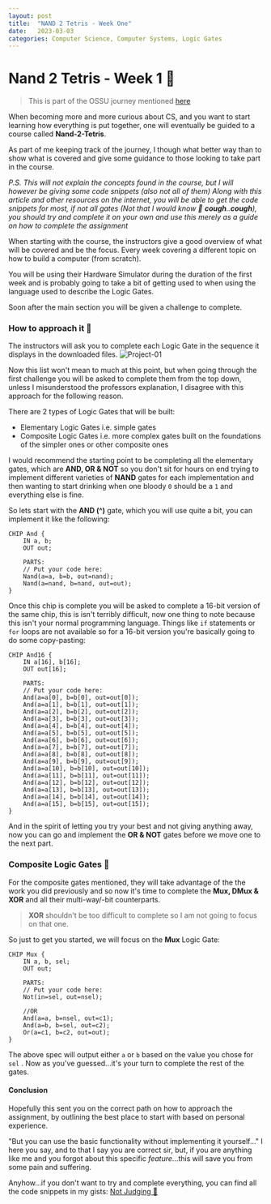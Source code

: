 ```yaml
---
layout: post
title:  "NAND 2 Tetris - Week One"
date:   2023-03-03 
categories: Computer Science, Computer Systems, Logic Gates
---
```


# Nand 2 Tetris - Week 1 👾

> This is part of the OSSU journey mentioned [here](https://gl4ss3s.github.io/ossu/2023/02/14/BackToSchool.html)

When becoming more and more curious about CS, and you want to start learning how everything is put together, one will eventually be guided to a course called **Nand-2-Tetris**.

As part of me keeping track of the journey, I though what better way than to show what is covered and give some guidance to those looking to take part in the course.

*P.S. This will not explain the concepts found in the course, but I will however be giving some code snippets (also not all of them)*
*Along with this article and other resources on the internet, you will be able to get the code snippets for most, if not all gates (Not that I would know 👀 **cough**..**cough**), you should try and complete it on your own and use this merely as a guide on how to complete the assignment*

When starting with the course, the instructors give a good overview of what will be covered and be the focus. Every week covering a different topic on how to build a computer (from scratch).

You will be using their Hardware Simulator during the duration of the first week and is probably going to take a bit of getting used to when using the language used to describe the Logic Gates.

Soon after the main section you will be given a challenge to complete.

### How to approach it 🤔

The instructors will ask you to complete each Logic Gate in the sequence it displays in the downloaded files.
![Project-01](https://cvws.icloud-content.com/B/AbzwvJC8fcGg_ns-x7W8R5UYvWAoAcSQ5njDRFs9cWqE5x0gT8xwy4IU/Screenshot+2023-03-02+at+20.31.47.png?o=Apk3zgf6l4lTAaud-IftBCxGx_qQUioZeWGDAi-AcaHL&v=1&x=3&a=CAognvsYeLD6zgWK3Ih49odb4r644FytQRnj8mcqYg9NZLQSbxDJvOGc6jAYyZm9nuowIgEAUgQYvWAoWgRwy4IUaifKQ1XWvvsiZ-1ztWBj1EkyW9cDX8Hw2GzTD6Loi1O_04wiSHnyq4tyJ89JhQ_spSYAhRn83leNPdTnfNlq4y62oCHOH8GIYPJVB_G3uDXT1Q&e=1677785517&fl=&r=ba2389f3-9311-4d3c-a962-4260e54cc34b-1&k=2XdtIXvVj7tLUH3ZyQqWyA&ckc=com.apple.clouddocs&ckz=com.apple.CloudDocs&p=32&s=1zAL6iB0AlPbzJxcCC8-4CcwOMM&cd=i)


Now this list won't mean to much at this point, but when going through the first challenge you will be asked to complete them from the top down, unless I misunderstood the professors explanation, I disagree with this approach for the following reason.

There are 2 types of Logic Gates that will be built:
 - Elementary Logic Gates i.e. simple gates
 - Composite Logic Gates i.e. more complex gates built on the foundations of the simpler ones or other composite ones

I would recommend the starting point to be completing all the elementary gates, which are **AND, OR & NOT** so you don't sit for hours on end trying to implement different varieties of **NAND** gates for each implementation and then wanting to start drinking when one bloody `0` should be a `1` and everything else is fine.

So lets start with the **AND (^)** gate, which you will use quite a bit, you can implement it like the following:
```hdl
CHIP And {
	IN a, b;
	OUT out;

	PARTS:
	// Put your code here:
	Nand(a=a, b=b, out=nand);
	Nand(a=nand, b=nand, out=out);
}
```
Once this chip is complete you will be asked to complete a 16-bit version of the same chip, this is isn't terribly difficult, now one thing to note because this isn't your normal programming language. Things like `if` statements or `for` loops are not available so for a 16-bit version you're basically going to do some copy-pasting:
```hdl
CHIP And16 {
	IN a[16], b[16];
	OUT out[16];

	PARTS:
	// Put your code here:
	And(a=a[0], b=b[0], out=out[0]);
	And(a=a[1], b=b[1], out=out[1]);
	And(a=a[2], b=b[2], out=out[2]);
	And(a=a[3], b=b[3], out=out[3]);
	And(a=a[4], b=b[4], out=out[4]);
	And(a=a[5], b=b[5], out=out[5]);
	And(a=a[6], b=b[6], out=out[6]);
	And(a=a[7], b=b[7], out=out[7]);
	And(a=a[8], b=b[8], out=out[8]);
	And(a=a[9], b=b[9], out=out[9]);
	And(a=a[10], b=b[10], out=out[10]);
	And(a=a[11], b=b[11], out=out[11]);
	And(a=a[12], b=b[12], out=out[12]);
	And(a=a[13], b=b[13], out=out[13]);
	And(a=a[14], b=b[14], out=out[14]);
	And(a=a[15], b=b[15], out=out[15]);
}
```
And in the spirit of letting you try your best and not giving anything away, now you can go and implement the **OR & NOT** gates before we move one to the next part.

### Composite Logic Gates 🧱

For the composite gates mentioned, they will take advantage of the the work you did previously and so now it's time to complete the **Mux, DMux & XOR** and all their multi-way/-bit counterparts.

> **XOR** shouldn't be too difficult to complete so I am not going to focus on that one.

So just to get you started, we will focus on the **Mux** Logic Gate:
```hdl
CHIP Mux {
	IN a, b, sel;
	OUT out;

	PARTS:
	// Put your code here:
	Not(in=sel, out=nsel);

	//OR
	And(a=a, b=nsel, out=c1);
	And(a=b, b=sel, out=c2);
	Or(a=c1, b=c2, out=out);
}
```
The above spec will output either `a` or `b` based on the value you chose for `sel` . Now as you've guessed...it's your turn to complete the  rest of the gates.

#### Conclusion

Hopefully this sent you on the correct path on how to approach the assignment, by outlining the best place to start with based on personal experience.

"But you can use the basic functionality without implementing it yourself..." I here you say, and to that I say you are correct sir, but, if you are anything like me and you forgot about this specific *feature*...this will save you from some pain and suffering.

Anyhow...if you don't want to try and complete everything, you can find all the code snippets in my gists:
[Not Judging 👀](https://gist.github.com/Gl4SS3S)
